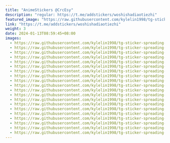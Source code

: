 ```yaml
---
title: "AnimeStickers @CrcEsy"
description: "regular: https://t.me/addstickers/woshishadiaotiezhi"
featured_image: "https://raw.githubusercontent.com/kylelin1998/tg-sticker-spreading-worldwide-images/main/img/52ec8dce-a01d-4d9c-8c2e-591fa2aa593e.jpg"
link: "https://t.me/addstickers/woshishadiaotiezhi"
weight: 3
date: 2024-01-13T08:59:45+08:00
images:
  - https://raw.githubusercontent.com/kylelin1998/tg-sticker-spreading-worldwide-images/main/img/52ec8dce-a01d-4d9c-8c2e-591fa2aa593e.jpg
  - https://raw.githubusercontent.com/kylelin1998/tg-sticker-spreading-worldwide-images/main/img/4899a21d-2b89-4aef-9eb4-e009605afe55.jpg
  - https://raw.githubusercontent.com/kylelin1998/tg-sticker-spreading-worldwide-images/main/img/09855023-e2d9-4eda-aa03-8c9c4a0bafa9.jpg
  - https://raw.githubusercontent.com/kylelin1998/tg-sticker-spreading-worldwide-images/main/img/f8f4d0c6-ca7a-462b-88d5-41b70f5a5236.jpg
  - https://raw.githubusercontent.com/kylelin1998/tg-sticker-spreading-worldwide-images/main/img/342ba193-d8fe-4c05-b1a2-af896a9f2f64.jpg
  - https://raw.githubusercontent.com/kylelin1998/tg-sticker-spreading-worldwide-images/main/img/69432ff8-11c8-4090-ba6d-092c9ed9a841.jpg
  - https://raw.githubusercontent.com/kylelin1998/tg-sticker-spreading-worldwide-images/main/img/32eec0f9-dc74-4718-9ee5-ed6aae02382a.jpg
  - https://raw.githubusercontent.com/kylelin1998/tg-sticker-spreading-worldwide-images/main/img/70c56e22-cd14-4ea7-91f2-5bb8eff7ca0c.jpg
  - https://raw.githubusercontent.com/kylelin1998/tg-sticker-spreading-worldwide-images/main/img/bcfc9071-cf2d-4a93-a736-9363cdbd7fae.jpg
  - https://raw.githubusercontent.com/kylelin1998/tg-sticker-spreading-worldwide-images/main/img/d9f2d286-3586-41bd-9239-67cd34a0c8cb.jpg
  - https://raw.githubusercontent.com/kylelin1998/tg-sticker-spreading-worldwide-images/main/img/dca3f1e1-f3fd-4ea3-a77a-195b2a65cd80.jpg
  - https://raw.githubusercontent.com/kylelin1998/tg-sticker-spreading-worldwide-images/main/img/bb865351-44fc-42ac-b123-1cda380b67f8.jpg
  - https://raw.githubusercontent.com/kylelin1998/tg-sticker-spreading-worldwide-images/main/img/bd07dccb-29f1-4746-9bd7-53b899aad2f7.jpg
  - https://raw.githubusercontent.com/kylelin1998/tg-sticker-spreading-worldwide-images/main/img/5937b0d4-834c-4fb4-96f2-4c03515aa7f0.jpg
  - https://raw.githubusercontent.com/kylelin1998/tg-sticker-spreading-worldwide-images/main/img/accea7cf-27ca-4e3e-8707-451bb0ba06e4.jpg
  - https://raw.githubusercontent.com/kylelin1998/tg-sticker-spreading-worldwide-images/main/img/1410810c-a47d-4a91-94b6-fb6d72621e7a.jpg
  - https://raw.githubusercontent.com/kylelin1998/tg-sticker-spreading-worldwide-images/main/img/3d2b3374-1802-4375-ab98-aa9c22062c55.jpg
  - https://raw.githubusercontent.com/kylelin1998/tg-sticker-spreading-worldwide-images/main/img/685c951c-4eb3-48b0-b884-6504c5f6b74a.jpg
  - https://raw.githubusercontent.com/kylelin1998/tg-sticker-spreading-worldwide-images/main/img/8b69453d-aba0-4cb3-922d-920b2fb6c7e2.jpg
  - https://raw.githubusercontent.com/kylelin1998/tg-sticker-spreading-worldwide-images/main/img/e7bda918-6ac6-4dec-98bf-c241408f15b5.jpg
---
```

